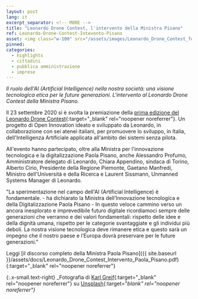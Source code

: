 ```yaml
---
layout: post
lang: it
excerpt_separator: <!-- MORE -->
title: "Leonardo Drone Contest, l'intervento della Ministra Pisano"
ref: Leonardo-Drone-Contest-Intevento-Pisano
asset: <img class="w-100" src="/assets/images/Leonardo_Drone_Contest_foto_2.jpg" alt="Leonardo Drone Contest"/>
pinned:
categories:
  - highlights
  - cittadini
  - pubblica amministrazione
  - imprese
---
```


_Il ruolo dell'AI (Artificial Intelligence) nella nostra società: una visione tecnologica etica per le future generazioni. L'intervento al Leonardo Drone Contest della Ministra Pisano._

<!-- MORE -->

Il 23 settembre 2020 si è svolta la premiazione della [prima edizione del Leonardo Drone Contest](https://dronecontest.leonardocompany.com/it){:target="_blank" rel="noopener noreferrer"}. Un progetto di Open Innovation ideato e sviluppato da Leonardo, in collaborazione con sei atenei italiani, per promuovere lo sviluppo, in Italia, dell'Intelligenza Artificiale applicata all'ambito dei sistemi senza pilota.

All'evento hanno partecipato, oltre alla Ministra per l'innovazione tecnologica e la digitalizzazione Paola Pisano, anche Alessandro Profumo, Amministratore delegato di Leonardo, Chiara Appendino, sindaca di Torino, Alberto Cirio, Presidente della Regione Piemonte, Gaetano Manfredi, Ministro dell'Università e della Ricerca e Laurent Sissmann, Unmanned Systems Manager di Leonardo.

"La sperimentazione nel campo dell'AI (Artificial Intelligence) è fondamentale. - ha dichiarato la Ministra dell’Innovazione tecnologica e della Digitalizzazione Paola Pisano - In questo veloce cammino verso un ancora inesplorato e imprevedibile futuro digitale ricordiamoci sempre delle generazioni che verranno e dei valori fondamentali: rispetto delle idee e della dignità umana, rispetto per le categorie svantaggiate e gli individui più deboli. La nostra visione tecnologica deve rimanere etica e questo sarà un impegno che il nostro paese e l’Europa dovrà preservare per le future generazioni."

Leggi [il discorso completo della Ministra Paola Pisano]({{ site.baseurl }}/assets/docs/Leonardo_Drone_Contest_Intervento_Paola_Pisano.pdf){:target="_blank" rel="noopener noreferrer"}


{:.x-small.text-right}
_Fotografia di [Karl Greif](https://unsplash.com/@kg_media_pgh){:target="_blank" rel="noopener noreferrer"} su [Unsplash](https://unsplash.com/photos/H5IXIH254AU){:target="_blank" rel="noopener noreferrer"}_
